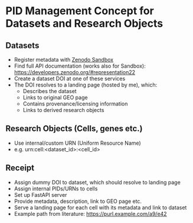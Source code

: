 # PID Management Concept for Datasets and Research Objects

## Datasets
* Register metadata with [Zenodo Sandbox](https://sandbox.zenodo.org/)
* Find full API documentation (works also for Sandbox): https://developers.zenodo.org/#representation22
* Create a dataset DOI at one of these services
* The DOI resolves to a landing page (hosted by me), which:
  * Describes the dataset
  * Links to original GEO page
  * Contains provenance/licensing information
  * Links to derived research objects

## Research Objects (Cells, genes etc.)
* Use internal/custom URN (Uniform Resource Name)
* e.g. urn:cell:<dataset_id>:<cell_id>
  
## Receipt
* Assign dummy DOI to dataset, which should resolve to landing page
* Assign internal PIDs/URNs to cells
* Set up FastAPI server
* Provide metadata, description, link to GEO page etc.
* Serve a landing page for each cell with its metadata and link to dataset
* Example path from literature: https://purl.example.com/a9/e42
